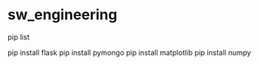 # sw_engineering

pip list

pip install flask
pip install pymongo
pip install matplotlib
pip install numpy
